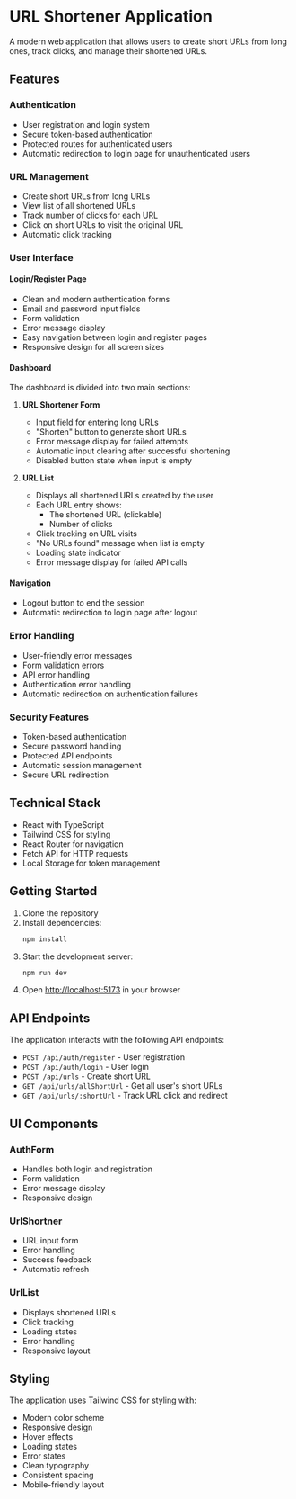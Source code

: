 # URL Shortener Application

A modern web application that allows users to create short URLs from long ones, track clicks, and manage their shortened URLs.

## Features

### Authentication
- User registration and login system
- Secure token-based authentication
- Protected routes for authenticated users
- Automatic redirection to login page for unauthenticated users

### URL Management
- Create short URLs from long URLs
- View list of all shortened URLs
- Track number of clicks for each URL
- Click on short URLs to visit the original URL
- Automatic click tracking

### User Interface

#### Login/Register Page
- Clean and modern authentication forms
- Email and password input fields
- Form validation
- Error message display
- Easy navigation between login and register pages
- Responsive design for all screen sizes

#### Dashboard
The dashboard is divided into two main sections:

1. **URL Shortener Form**
   - Input field for entering long URLs
   - "Shorten" button to generate short URLs
   - Error message display for failed attempts
   - Automatic input clearing after successful shortening
   - Disabled button state when input is empty

2. **URL List**
   - Displays all shortened URLs created by the user
   - Each URL entry shows:
     - The shortened URL (clickable)
     - Number of clicks
   - Click tracking on URL visits
   - "No URLs found" message when list is empty
   - Loading state indicator
   - Error message display for failed API calls

#### Navigation
- Logout button to end the session
- Automatic redirection to login page after logout

### Error Handling
- User-friendly error messages
- Form validation errors
- API error handling
- Authentication error handling
- Automatic redirection on authentication failures

### Security Features
- Token-based authentication
- Secure password handling
- Protected API endpoints
- Automatic session management
- Secure URL redirection

## Technical Stack
- React with TypeScript
- Tailwind CSS for styling
- React Router for navigation
- Fetch API for HTTP requests
- Local Storage for token management

## Getting Started

1. Clone the repository
2. Install dependencies:
   ```bash
   npm install
   ```
3. Start the development server:
   ```bash
   npm run dev
   ```
4. Open [http://localhost:5173](http://localhost:5173) in your browser

## API Endpoints

The application interacts with the following API endpoints:

- `POST /api/auth/register` - User registration
- `POST /api/auth/login` - User login
- `POST /api/urls` - Create short URL
- `GET /api/urls/allShortUrl` - Get all user's short URLs
- `GET /api/urls/:shortUrl` - Track URL click and redirect

## UI Components

### AuthForm
- Handles both login and registration
- Form validation
- Error message display
- Responsive design

### UrlShortner
- URL input form
- Error handling
- Success feedback
- Automatic refresh

### UrlList
- Displays shortened URLs
- Click tracking
- Loading states
- Error handling
- Responsive layout

## Styling
The application uses Tailwind CSS for styling with:
- Modern color scheme
- Responsive design
- Hover effects
- Loading states
- Error states
- Clean typography
- Consistent spacing
- Mobile-friendly layout
